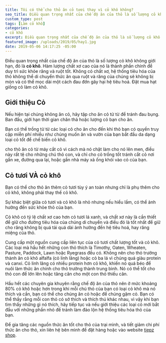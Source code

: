 ```yaml
---
title: Tôi có thể cho thỏ ăn cỏ tươi thay vì cỏ khô không?
seo_title: Điều quan trọng nhất của chế độ ăn của thỏ là số lượng cỏ khô không giới hạn.
custom_type: post
tags: [Làm cỏ khô]
categories:
- cỏ khô
excerpt: Điều quan trọng nhất của chế độ ăn của thỏ là số lượng cỏ khô không giới hạn.
featured_image: /uploads/2019/05/hay1.jpg
date: 2019-05-06 14:17:25 -05:00
---
```


Điều quan trọng nhất của chế độ ăn của thỏ là số lượng cỏ khô không giới hạn, đó là **cỏ khô**. Hàm lượng chất xơ cao của nó là thành phần chính để duy trì sức khỏe răng và ruột tốt. Không có chất xơ, hệ thống tiêu hóa của thỏ không thể di chuyển thức ăn qua ruột và răng của chúng sẽ không bị mòn và có thể mọc dài một cách đau đớn gây hại hệ tiêu hoá. Đặt mua hạt giống cỏ làm cỏ khô.

## Giới thiệu Cỏ

Nếu hiện tại chúng không ăn cỏ, hãy tập cho ăn cỏ từ từ để tránh đau bụng. Ban đầu, giới hạn thời gian chăn thả hoặc lượng cỏ bạn cho ăn.

Bạn có thể trồng từ từ các loại cỏ cho ăn cho đến khi thỏ bạn có quyền truy cập miễn phí nhiều như chúng muốn ăn và vườn của bạn bắt đầu da dạng loại cỏ tốt để chế biến cỏ khô.

cho thỏ ăn cỏ từ máy cắt cỏ vì cách mà nó chặt làm cho nó lên men, điều này rất tệ cho những chú thỏ con, và chỉ cho cỏ trồng tốt tránh cắt cỏ nơi gần xe, đường qua lại, hoặc gần nhà máy xả ống khói vào cỏ của bạn.

## Cỏ tươi VÀ cỏ khô
Bạn có thể cho thỏ ăn thêm cỏ tươi tùy ý an toàn nhưng chỉ là phụ thêm cho cỏ khô, không phải thay thế cỏ khô.

Sự khác biệt giữa cỏ tươi và cỏ khô là nhỏ nhưng nếu hiểu lầm, có thể ảnh hưởng đến sức khỏe thỏ của bạn.

Cỏ khô có tỷ lệ chất xơ cao hơn cỏ tươi lá xanh, và chất xơ này là cần thiết để giữ cho đường tiêu hóa của chúng di chuyển và điều đó là tốt nhất để giữ cho răng không bị quá tải quá dài ảnh hưởng đến hệ tiêu hoá, hay răng miệng của thỏ.

Cung cấp một nguồn cung cấp liên tục của cỏ tươi chất lượng tốt và cỏ khô. Các loại mà hầu hết những con thỏ thích là Timothy, Oaten, Wheaten, Pasture, Paddock, Lawn hoặc Ryegrass đều có. Không nên cho thỏ trưởng thành ăn cỏ khô alfalfa (cỏ linh lăng) hoặc cỏ ba lá vì chúng quá giàu protein và canxi. Cỏ linh lăng có nhiều protein hơn cỏ khô, khiến nó quá béo để nuôi làm thức ăn chính cho thỏ trưởng thành trung bình. Nó có thể tốt cho thỏ con để lớn lên hoặc tăng cân cho một con thỏ thiếu cân.

Hầu hết các chuyên gia khuyên rằng chế độ ăn của thỏ nên ở mức khoảng 80% cỏ khô hoặc hơn trong khi mỗi chú thỏ của bạn có loại cỏ khô mà nó thích và cần, bạn có thể cho chúng ăn cỏ hoặc để chúng gặm cỏ. Bạn có thể thấy rằng mỗi con thỏ có sở thích và thích thú khác nhau, vì vậy khi bạn tìm thấy những gì nó thích, hãy tiếp tục và nếu giới thiệu các loại cỏ mới bắt đầu với những phần nhỏ để tránh làm đảo lộn hệ thống tiêu hóa thỏ của bạn.

Để gia tăng các nguồn thức ăn tốt cho thỏ của trại mình, và tiết giảm chi phí thức ăn cho thỏ, xin liên hệ bên mình để đặt hàng hoặc vào website [tiepz shop](https://tiepz.com).
